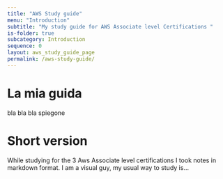 ```yaml
---
title: "AWS Study guide"
menu: "Introduction"
subtitle: "My study guide for AWS Associate level Certifications "
is-folder: true
subcategory: Introduction
sequence: 0
layout: aws_study_guide_page
permalink: /aws-study-guide/
---
```


# La mia guida

bla bla bla spiegone

# Short version
While studying for the 3 Aws Associate level certifications I took notes in markdown format. 
I am a visual guy, my usual way to study is...








